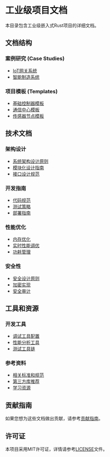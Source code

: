 # 工业级项目文档

本目录包含工业级嵌入式Rust项目的详细文档。

## 文档结构

### 案例研究 (Case Studies)
- [IoT网关系统](../case-studies/iot-gateway/README.md)
- [智能制造系统](../case-studies/smart-manufacturing/README.md)

### 项目模板 (Templates)
- [基础控制器模板](../templates/basic-controller/README.md)
- [通信中心模板](../templates/communication-hub/README.md)
- [传感器节点模板](../templates/sensor-node/README.md)

## 技术文档

### 架构设计
- [系统架构设计原则](architecture-principles.md)
- [模块化设计指南](modular-design.md)
- [接口设计规范](interface-design.md)

### 开发指南
- [代码规范](coding-standards.md)
- [测试策略](testing-strategy.md)
- [部署指南](deployment-guide.md)

### 性能优化
- [内存优化](memory-optimization.md)
- [实时性能调优](realtime-optimization.md)
- [功耗管理](power-management.md)

### 安全性
- [安全设计原则](security-principles.md)
- [加密实现](encryption-implementation.md)
- [安全审计](security-audit.md)

## 工具和资源

### 开发工具
- [调试工具配置](debug-tools.md)
- [性能分析工具](profiling-tools.md)
- [测试工具链](testing-toolchain.md)

### 参考资料
- [相关标准和规范](standards-references.md)
- [第三方库推荐](library-recommendations.md)
- [学习资源](learning-resources.md)

## 贡献指南

如果您想为这些文档做出贡献，请参考[贡献指南](../CONTRIBUTING.md)。

## 许可证

本项目采用MIT许可证，详情请参考[LICENSE](../LICENSE)文件。